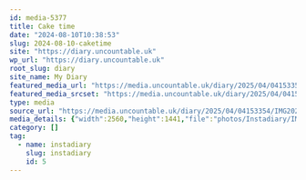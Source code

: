 ```yaml
---
id: media-5377
title: Cake time
date: "2024-08-10T10:38:53"
slug: 2024-08-10-caketime
site: "https://diary.uncountable.uk"
wp_url: "https://diary.uncountable.uk"
root_slug: diary
site_name: My Diary
featured_media_url: "https://media.uncountable.uk/diary/2025/04/04153354/IMG20240810113853-scaled.webp"
featured_media_srcset: "https://media.uncountable.uk/diary/2025/04/04153354/IMG20240810113853-300x169.webp 300w, https://media.uncountable.uk/diary/2025/04/04153354/IMG20240810113853-1024x576.webp 1024w, https://media.uncountable.uk/diary/2025/04/04153354/IMG20240810113853-150x150.webp 150w, https://media.uncountable.uk/diary/2025/04/04153354/IMG20240810113853-640x360.webp 640w, https://media.uncountable.uk/diary/2025/04/04153354/IMG20240810113853-scaled.webp 2560w"
type: media
source_url: "https://media.uncountable.uk/diary/2025/04/04153354/IMG20240810113853-scaled.webp"
media_details: {"width":2560,"height":1441,"file":"photos/Instadiary/IMG20240810113853-scaled.webp","filesize":217728,"sizes":{"medium":{"file":"IMG20240810113853-300x169.webp","width":300,"height":169,"filesize":12754,"mime_type":"image/webp","source_url":"https://media.uncountable.uk/diary/2025/04/04153354/IMG20240810113853-300x169.webp"},"large":{"file":"IMG20240810113853-1024x576.webp","width":1024,"height":576,"filesize":72616,"mime_type":"image/webp","source_url":"https://media.uncountable.uk/diary/2025/04/04153354/IMG20240810113853-1024x576.webp"},"thumbnail":{"file":"IMG20240810113853-150x150.webp","width":150,"height":150,"filesize":6874,"mime_type":"image/webp","source_url":"https://media.uncountable.uk/diary/2025/04/04153354/IMG20240810113853-150x150.webp"},"mobwidth":{"file":"IMG20240810113853-640x360.webp","width":640,"height":360,"filesize":39014,"mime_type":"image/webp","source_url":"https://media.uncountable.uk/diary/2025/04/04153354/IMG20240810113853-640x360.webp"},"full":{"file":"IMG20240810113853-scaled.webp","width":2560,"height":1441,"mime_type":"image/webp","source_url":"https://media.uncountable.uk/diary/2025/04/04153354/IMG20240810113853-scaled.webp"}},"image_meta":{"aperture":"0","credit":"","camera":"","caption":"","created_timestamp":"0","copyright":"","focal_length":"0","iso":"0","shutter_speed":"0","title":"","orientation":"0","keywords":[]},"original_image":"IMG20240810113853.webp"}
category: []
tag:
  - name: instadiary
    slug: instadiary
    id: 5
---
```


